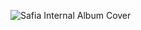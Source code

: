 ![Safia Internal Album Cover](https://images.genius.com/043a9f54045b075b37053c524beb4f49.1000x1000x1.jpg)
